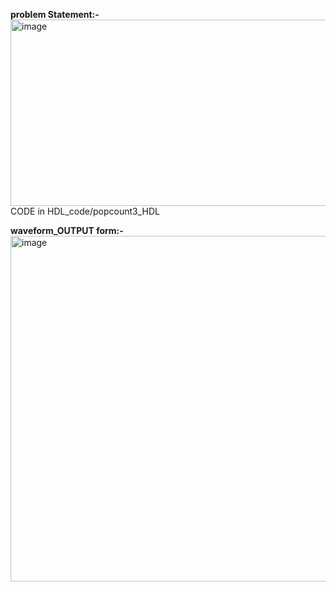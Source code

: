 **problem Statement:-**
<img width="1378" height="298" alt="image" src="https://github.com/user-attachments/assets/282d126c-0c68-43ad-b533-b73cd46780d7" />
CODE in HDL_code/popcount3_HDL



**waveform_OUTPUT form:-**
<img width="1352" height="553" alt="image" src="https://github.com/user-attachments/assets/380dacc5-6de9-46f6-9e16-5eb18ab3dcbc" />

